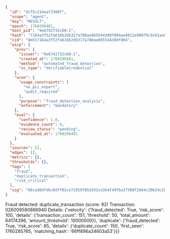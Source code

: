```json
{
  "id": "dcf5c214aaf3308f",
  "scope": "agent",
  "key": "RESULT",
  "epoch": 1760290481,
  "host_pid": "9e6742732c60:1",
  "hash": "7164a3f52fa616b2db317a780ae865544380f804ae8822e90979c9c81aa09a4d",
  "cid": "QmV17164a3f52fa616b2db317a780ae865544380f804",
  "aicp": {
    "prov": {
      "issuer": "9e6742732c60:1",
      "created_at": 1760290481,
      "method": "automated_fraud_detection",
      "vc_type": "VerifiableCredential"
    },
    "ucon": {
      "usage_constraints": [
        "no_pii_export",
        "audit_required"
      ],
      "purpose": "fraud_detection_analysis",
      "enforcement": "mandatory"
    },
    "eval": {
      "confidence": 1.0,
      "evidence_count": 0,
      "review_status": "pending",
      "evaluated_at": 1760290481
    }
  },
  "sources": [],
  "edges": [],
  "metrics": {},
  "thresholds": {},
  "tags": [
    "fraud",
    "duplicate_transaction",
    "risk_critical"
  ],
  "sig": "68cad8dfebc0dff02ce719197852d32ce3b4f497ba27308f2b84c20624c2077d"
}
```

Fraud detected: duplicate_transaction (score: 92)
Transaction: 026009590866940
Details: {'velocity': {'fraud_detected': True, 'risk_score': 100, 'details': {'transaction_count': 151, 'threshold': 50, 'total_amount': 64174396, 'amount_threshold': 10000000}}, 'duplicate': {'fraud_detected': True, 'risk_score': 85, 'details': {'duplicate_count': 150, 'first_seen': 1760285765, 'matching_hash': '66ff896a34603a53'}}}